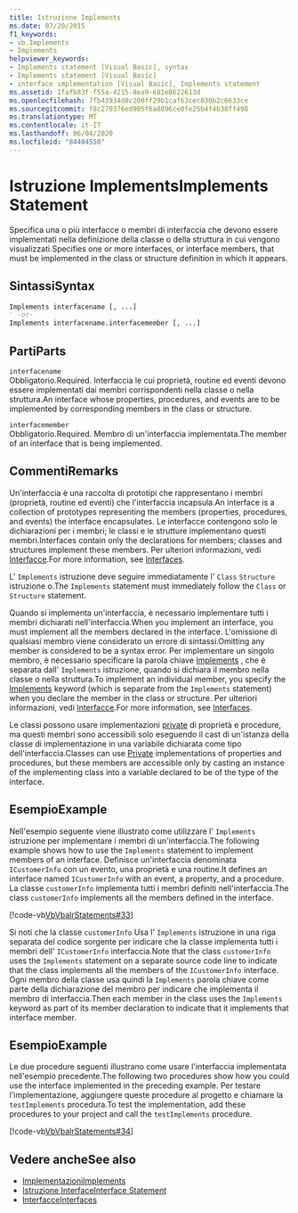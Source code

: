 ```yaml
---
title: Istruzione Implements
ms.date: 07/20/2015
f1_keywords:
- vb.Implements
- Implements
helpviewer_keywords:
- Implements statement [Visual Basic], syntax
- Implements statement [Visual Basic]
- interface implementation [Visual Basic], Implements statement
ms.assetid: 1fafb83f-f55a-4215-8ea9-681e8622613d
ms.openlocfilehash: 7fb43934d8c200ff29b1caf63cec830b2c6633ce
ms.sourcegitcommit: f8c270376ed905f6a8896ce0fe25b4f4b38ff498
ms.translationtype: MT
ms.contentlocale: it-IT
ms.lasthandoff: 06/04/2020
ms.locfileid: "84404550"
---
```

# <a name="implements-statement"></a><span data-ttu-id="f3dba-102">Istruzione Implements</span><span class="sxs-lookup"><span data-stu-id="f3dba-102">Implements Statement</span></span>
<span data-ttu-id="f3dba-103">Specifica una o più interfacce o membri di interfaccia che devono essere implementati nella definizione della classe o della struttura in cui vengono visualizzati.</span><span class="sxs-lookup"><span data-stu-id="f3dba-103">Specifies one or more interfaces, or interface members, that must be implemented in the class or structure definition in which it appears.</span></span>  
  
## <a name="syntax"></a><span data-ttu-id="f3dba-104">Sintassi</span><span class="sxs-lookup"><span data-stu-id="f3dba-104">Syntax</span></span>  
  
```vb  
Implements interfacename [, ...]  
' -or-  
Implements interfacename.interfacemember [, ...]  
```  
  
## <a name="parts"></a><span data-ttu-id="f3dba-105">Parti</span><span class="sxs-lookup"><span data-stu-id="f3dba-105">Parts</span></span>  
 `interfacename`  
 <span data-ttu-id="f3dba-106">Obbligatorio.</span><span class="sxs-lookup"><span data-stu-id="f3dba-106">Required.</span></span> <span data-ttu-id="f3dba-107">Interfaccia le cui proprietà, routine ed eventi devono essere implementati dai membri corrispondenti nella classe o nella struttura.</span><span class="sxs-lookup"><span data-stu-id="f3dba-107">An interface whose properties, procedures, and events are to be implemented by corresponding members in the class or structure.</span></span>  
  
 `interfacemember`  
 <span data-ttu-id="f3dba-108">Obbligatorio.</span><span class="sxs-lookup"><span data-stu-id="f3dba-108">Required.</span></span> <span data-ttu-id="f3dba-109">Membro di un'interfaccia implementata.</span><span class="sxs-lookup"><span data-stu-id="f3dba-109">The member of an interface that is being implemented.</span></span>  
  
## <a name="remarks"></a><span data-ttu-id="f3dba-110">Commenti</span><span class="sxs-lookup"><span data-stu-id="f3dba-110">Remarks</span></span>  
 <span data-ttu-id="f3dba-111">Un'interfaccia è una raccolta di prototipi che rappresentano i membri (proprietà, routine ed eventi) che l'interfaccia incapsula.</span><span class="sxs-lookup"><span data-stu-id="f3dba-111">An interface is a collection of prototypes representing the members (properties, procedures, and events) the interface encapsulates.</span></span> <span data-ttu-id="f3dba-112">Le interfacce contengono solo le dichiarazioni per i membri; le classi e le strutture implementano questi membri.</span><span class="sxs-lookup"><span data-stu-id="f3dba-112">Interfaces contain only the declarations for members; classes and structures implement these members.</span></span> <span data-ttu-id="f3dba-113">Per ulteriori informazioni, vedi [Interfacce](../../programming-guide/language-features/interfaces/index.md).</span><span class="sxs-lookup"><span data-stu-id="f3dba-113">For more information, see [Interfaces](../../programming-guide/language-features/interfaces/index.md).</span></span>  
  
 <span data-ttu-id="f3dba-114">L' `Implements` istruzione deve seguire immediatamente l' `Class` `Structure` istruzione o.</span><span class="sxs-lookup"><span data-stu-id="f3dba-114">The `Implements` statement must immediately follow the `Class` or `Structure` statement.</span></span>  
  
 <span data-ttu-id="f3dba-115">Quando si implementa un'interfaccia, è necessario implementare tutti i membri dichiarati nell'interfaccia.</span><span class="sxs-lookup"><span data-stu-id="f3dba-115">When you implement an interface, you must implement all the members declared in the interface.</span></span> <span data-ttu-id="f3dba-116">L'omissione di qualsiasi membro viene considerato un errore di sintassi.</span><span class="sxs-lookup"><span data-stu-id="f3dba-116">Omitting any member is considered to be a syntax error.</span></span> <span data-ttu-id="f3dba-117">Per implementare un singolo membro, è necessario specificare la parola chiave [Implements](implements-clause.md) , che è separata dall' `Implements` istruzione, quando si dichiara il membro nella classe o nella struttura.</span><span class="sxs-lookup"><span data-stu-id="f3dba-117">To implement an individual member, you specify the [Implements](implements-clause.md) keyword (which is separate from the `Implements` statement) when you declare the member in the class or structure.</span></span> <span data-ttu-id="f3dba-118">Per ulteriori informazioni, vedi [Interfacce](../../programming-guide/language-features/interfaces/index.md).</span><span class="sxs-lookup"><span data-stu-id="f3dba-118">For more information, see [Interfaces](../../programming-guide/language-features/interfaces/index.md).</span></span>  
  
 <span data-ttu-id="f3dba-119">Le classi possono usare implementazioni [private](../modifiers/private.md) di proprietà e procedure, ma questi membri sono accessibili solo eseguendo il cast di un'istanza della classe di implementazione in una variabile dichiarata come tipo dell'interfaccia.</span><span class="sxs-lookup"><span data-stu-id="f3dba-119">Classes can use [Private](../modifiers/private.md) implementations of properties and procedures, but these members are accessible only by casting an instance of the implementing class into a variable declared to be of the type of the interface.</span></span>  
  
## <a name="example"></a><span data-ttu-id="f3dba-120">Esempio</span><span class="sxs-lookup"><span data-stu-id="f3dba-120">Example</span></span>  
 <span data-ttu-id="f3dba-121">Nell'esempio seguente viene illustrato come utilizzare l' `Implements` istruzione per implementare i membri di un'interfaccia.</span><span class="sxs-lookup"><span data-stu-id="f3dba-121">The following example shows how to use the `Implements` statement to implement members of an interface.</span></span> <span data-ttu-id="f3dba-122">Definisce un'interfaccia denominata `ICustomerInfo` con un evento, una proprietà e una routine.</span><span class="sxs-lookup"><span data-stu-id="f3dba-122">It defines an interface named `ICustomerInfo` with an event, a property, and a procedure.</span></span> <span data-ttu-id="f3dba-123">La classe `customerInfo` implementa tutti i membri definiti nell'interfaccia.</span><span class="sxs-lookup"><span data-stu-id="f3dba-123">The class `customerInfo` implements all the members defined in the interface.</span></span>  
  
 [!code-vb[VbVbalrStatements#33](~/samples/snippets/visualbasic/VS_Snippets_VBCSharp/VbVbalrStatements/VB/Class1.vb#33)]  
  
 <span data-ttu-id="f3dba-124">Si noti che la classe `customerInfo` Usa l' `Implements` istruzione in una riga separata del codice sorgente per indicare che la classe implementa tutti i membri dell' `ICustomerInfo` interfaccia.</span><span class="sxs-lookup"><span data-stu-id="f3dba-124">Note that the class `customerInfo` uses the `Implements` statement on a separate source code line to indicate that the class implements all the members of the `ICustomerInfo` interface.</span></span> <span data-ttu-id="f3dba-125">Ogni membro della classe usa quindi la `Implements` parola chiave come parte della dichiarazione del membro per indicare che implementa il membro di interfaccia.</span><span class="sxs-lookup"><span data-stu-id="f3dba-125">Then each member in the class uses the `Implements` keyword as part of its member declaration to indicate that it implements that interface member.</span></span>  
  
## <a name="example"></a><span data-ttu-id="f3dba-126">Esempio</span><span class="sxs-lookup"><span data-stu-id="f3dba-126">Example</span></span>  
 <span data-ttu-id="f3dba-127">Le due procedure seguenti illustrano come usare l'interfaccia implementata nell'esempio precedente.</span><span class="sxs-lookup"><span data-stu-id="f3dba-127">The following two procedures show how you could use the interface implemented in the preceding example.</span></span> <span data-ttu-id="f3dba-128">Per testare l'implementazione, aggiungere queste procedure al progetto e chiamare la `testImplements` procedura.</span><span class="sxs-lookup"><span data-stu-id="f3dba-128">To test the implementation, add these procedures to your project and call the `testImplements` procedure.</span></span>  
  
 [!code-vb[VbVbalrStatements#34](~/samples/snippets/visualbasic/VS_Snippets_VBCSharp/VbVbalrStatements/VB/Class1.vb#34)]  
  
## <a name="see-also"></a><span data-ttu-id="f3dba-129">Vedere anche</span><span class="sxs-lookup"><span data-stu-id="f3dba-129">See also</span></span>

- [<span data-ttu-id="f3dba-130">Implementazioni</span><span class="sxs-lookup"><span data-stu-id="f3dba-130">Implements</span></span>](implements-clause.md)
- [<span data-ttu-id="f3dba-131">Istruzione Interface</span><span class="sxs-lookup"><span data-stu-id="f3dba-131">Interface Statement</span></span>](interface-statement.md)
- [<span data-ttu-id="f3dba-132">Interfacce</span><span class="sxs-lookup"><span data-stu-id="f3dba-132">Interfaces</span></span>](../../programming-guide/language-features/interfaces/index.md)

